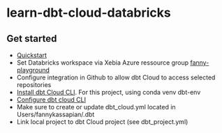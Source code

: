 # learn-dbt-cloud-databricks

## Get started
- [Quickstart](https://docs.getdbt.com/guides/databricks)
- Set Databricks workspace via Xebia Azure ressource group [fanny-playground](https://portal.azure.com/#@xebia.com/resource/subscriptions/5ddf05c0-b972-44ca-b90a-3e49b5de80dd/resourceGroups/fanny-playground/providers/Microsoft.Databricks/workspaces/fanny-playground/overview)
- Configure integration in Github to allow dbt Cloud to access selected repositories 
- [Install dbt Cloud CLI](https://docs.getdbt.com/docs/cloud/cloud-cli-installation#install-dbt-cloud-cli). For this project, using conda venv dbt-env
- [Configure dbt cloud CLI](https://cloud.getdbt.com/cloud-cli)
- Make sure to create or update dbt_cloud.yml located in Users/fannykassapian/.dbt
- Link local project to dbt Cloud project (see dbt_project.yml)



